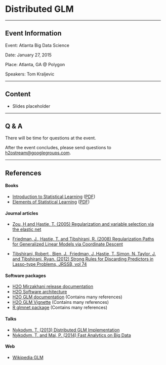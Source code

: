 # Distributed GLM

---

## Event Information

Event: Atlanta Big Data Science

Date: January 27, 2015

Place: Atlanta, GA @ Polygon

Speakers: Tom Kraljevic

---

## Content

* Slides placeholder

---

## Q & A

There will be time for questions at the event.

After the event concludes, please send questions to <h2ostream@googlegroups.com>.

---

## References

#### Books

* [Introduction to Statistical Learning](http://www-bcf.usc.edu/~gareth/ISL/) ([PDF](http://www-bcf.usc.edu/~gareth/ISL/ISLR%20Fourth%20Printing.pdf))
* [Elements of Statistical Learning](http://statweb.stanford.edu/~tibs/ElemStatLearn/) ([PDF](http://statweb.stanford.edu/~tibs/ElemStatLearn/printings/ESLII_print10.pdf))

#### Journal articles

* [Zou, H and Hastie, T. (2005) Regularization and variable selection via the elastic net](<http://web.stanford.edu/~hastie/Papers/B67.2%20(2005)%20301-320%20Zou%20&%20Hastie.pdf>)

* [Friedman, J., Hastie, T. and Tibshirani, R. (2008) Regularization Paths for Generalized Linear Models via Coordinate Descent](http://www.stanford.edu/~hastie/Papers/glmnet.pdf)

* [Tibshirani, Robert., Bien, J., Friedman, J.,Hastie, T.,Simon, N.,Taylor, J. and Tibshirani, Ryan. (2012) Strong Rules for Discarding Predictors in Lasso-type Problems, JRSSB, vol 74](http://www-stat.stanford.edu/~tibs/ftp/strong.pdf)


#### Software packages

* [H2O Mirzakhani release documentation](http://h2o-release.s3.amazonaws.com/h2o/rel-mirzakhani/2/docs-website/index.html)
* [H2O Software architecture](http://h2o-release.s3.amazonaws.com/h2o/rel-mirzakhani/2/docs-website/developuser/h2o_sw_arch.html)
* [H2O GLM documentation](http://h2o-release.s3.amazonaws.com/h2o/rel-mirzakhani/2/docs-website/datascience/glm.html) (Contains many references)
* [H2O GLM Vignette](https://github.com/h2oai/h2o/blob/master/docs/glm/GLM_Vignette.pdf) (Contains many references)
* [R glmnet package](http://cran.r-project.org/web/packages/glmnet/index.html) (Contains many references)

#### Talks

* [Nykodym, T. (2013) Distributed GLM Implementation](../2013_06_13_GLM/glm_talk2.pdf)
* [Nykodym, T. and Maj, P. (2014) Fast Analytics on Big Data](../2014_11_06_GOTO_Berlin/PetrMaj_and_TomasNykodym_FastAnalyticsOnBigData.pdf)

#### Web

* [Wikipedia GLM](http://en.wikipedia.org/wiki/Generalized_linear_model)
